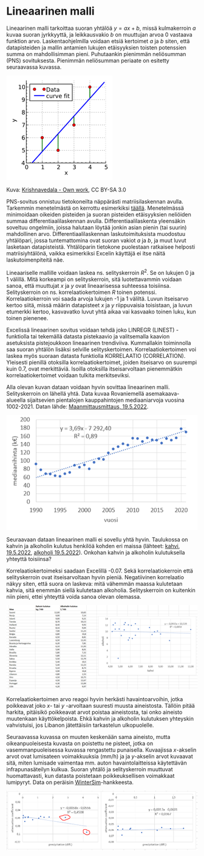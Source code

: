 # Lineaarinen malli

Lineaarinen malli tarkoittaa suoran yhtälöä $y=ax+b$, missä kulmakerroin $a$ kuvaa suoran jyrkkyyttä, ja leikkausvakio $b$ on muuttujan arvoa $0$ vastaava funktion arvo. Laskentaohjelmilla voidaan etsiä kertoimet $a$ ja $b$ siten, että datapisteiden ja mallin antamien lukujen etäisyyksien toisten potenssien summa on mahdollisimman pieni. Puhutaankin pienimmän neliösumman (PNS) sovituksesta. Pienimmän neliösumman periaate on esitetty seuraavassa kuvassa.

![Pienin neliösumma](lineaarinen1.png "Pienin neliösumma")

Kuva: [Krishnavedala - Own work](https://commons.wikimedia.org/w/index.php?curid=15462765), CC BY-SA 3.0

PNS-sovitus onnistuu tietokoneilta näppärästi matriisilaskennan avulla. Tarkemmin menetelmästä on kerrottu esimerkiksi [täällä](https://luma-lapinamk.github.io/minna-diffint/pns_sovitus.html). Menetelmässä minimoidaan oikeiden pisteiden ja suoran pisteiden etäisyyksien neliöiden summaa differentiaalilaskennan avulla. Differentiaalilaskenta yleensäkin soveltuu ongelmiin, joissa halutaan löytää jonkin asian pienin (tai suurin) mahdollinen arvo. Differentiaalilaskennan laskutoimituksista muodostuu yhtälöpari, jossa tuntemattomina ovat suoran vakiot $a$ ja $b$, ja muut luvut lasketaan datapisteistä. Yhtälöparin tietokone puolestaan ratkaisee helposti matriisiyhtälönä, vaikka esimerkiksi Excelin käyttäjä ei itse näitä laskutoimenpiteitä näe.

Lineaariselle mallille voidaan laskea ns. selityskerroin $R^2$. Se on lukujen 0 ja 1 välillä. Mitä korkeampi on selityskerroin, sitä luotettavammin voidaan sanoa, että muuttujat $x$ ja $y$ ovat lineaarisessa suhteessa toisiinsa. Selityskerroin on ns. korrelaatiokertoimen $R$ toinen potenssi. Korrelaatiokerroin voi saada arvoja lukujen -1 ja 1 väliltä. Luvun itseisarvo kertoo siitä, missä määrin datapisteet $x$ ja $y$ riippuvaisia toisistaan, ja luvun etumerkki kertoo, kasvavatko luvut yhtä aikaa vai kasvaako toinen luku, kun toinen pienenee.

Excelissä lineaarinen sovitus voidaan tehdä joko LINREGR (LINEST) -funktiolla tai tekemällä datasta pistekaavio ja valitsemalla kaavion asetuksista pistejoukkoon lineaarinen trendiviiva. Kummallakin toiminnolla saa suoran yhtälön lisäksi selville selityskertoimen. Korrelaatiokertoimen voi laskea myös suoraan datasta funktiolla KORRELAATIO (CORRELATION). Yleisesti pienillä otoksilla korrelaatiokertoimet, joiden itseisarvo on suurempi kuin 0.7, ovat merkittäviä. Isoilla otoksilla itseisarvoltaan pienemmätkin korrelaatiokertoimet voidaan tulkita merkitseviksi.

Alla olevan kuvan dataan voidaan hyvin sovittaa lineaarinen malli. Selityskerroin on lähellä yhtä. Data kuvaa Rovaniemellä asemakaava-alueella sijaitsevien pientalojen kauppahintojen mediaaniarvoja vuosina 1002-2021. Datan lähde: [Maanmittausmittaus, 19.5.2022](https://www.maanmittauslaitos.fi/tietoa-maanmittauslaitoksesta/organisaatio/tilastot).
 
![Lineaarinen malli, esim. 1](lineaarinen2.png "Lineaarinen malli, esim. 1")

Seuraavaan dataan lineaarinen malli ei sovellu yhtä hyvin. Taulukossa on kahvin ja alkoholin kulutus henkilöä kohden eri maissa (lähteet: [kahvi, 19.5.2022](https://kahvipiiri.fi/artikkelit/kahvin-kulutus/), [alkoholi 19.5.2022](https://worldpopulationreview.com/country-rankings/alcohol-consumption-by-country)). Onkohan kahvin ja alkoholin kulutuksella yhteyttä toisiinsa?

Korrelaatiokertoimeksi saadaan Excelillä -0.07. Sekä korrelaatiokerroin että selityskerroin ovat itseisarvoltaan hyvin pieniä. Negatiivinen korrelaatio näkyy siten, että suora on laskeva: mitä vähemmän maassa kulutetaan kahvia, sitä enemmän siellä kulutetaan alkoholia. Selityskerroin on kuitenkin niin pieni, ettei yhteyttä voida sanoa olevan olemassa.
 
![Lineaarinen malli, esim. 2](lineaarinen3.png "Lineaarinen malli, esim. 2")

Korrelaatiokertoimen arvo reagoi hyvin herkästi havaintoarvoihin, jotka poikkeavat joko $x$- tai $y$ -arvoltaan suuresti muusta aineistosta. Tällöin pitää harkita, pitäisikö poikkeavat arvot poistaa aineistosta, tai onko aineisto muutenkaan käyttökelpoista. Ehkä kahvin ja alkoholin kulutuksen yhteyskin vahvistuisi, jos Libanon jätettäisiin tarkastelun ulkopuolelle.

Seuraavassa kuvassa on muuten keskenään sama aineisto, mutta oikeanpuoleisesta kuvasta on poistettu ne pisteet, jotka on vasemmanpuoleisessa kuvassa rengastettu punaisella. Kuvaajissa $x$-akselin arvot ovat lumisateen voimakkuuksia (mm/h) ja ja $y$-akselin arvot kuvaavat sitä, miten lumisade vaimentaa mm. auton havaintolaitteissa käytettävän infrapunasäteilyn kulkua. Suoran yhtälö ja selityskerroin muuttuvat huomattavasti, kun datasta poistetaan poikkeuksellisen voimakkaat lumipyryt. Data on peräisin [WinterSim](https://wintersim.fi/)-hankkeesta. 

![Lineaarinen malli, esim. 3](lineaarinen4.png "Lineaarinen malli, esim. 3")